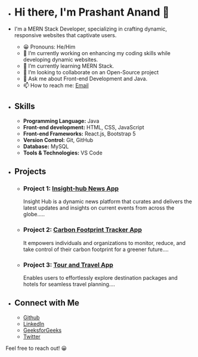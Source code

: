 - # Hi there, I'm Prashant Anand 👋

- I'm a MERN Stack Developer, specializing in crafting dynamic, responsive websites that captivate users. 

  - 😀 Pronouns: He/Him
  - 🔭 I’m currently working on enhancing my coding skills while developing dynamic websites.
  - 🌱 I’m currently learning MERN Stack.
  - 👯 I’m looking to collaborate on an Open-Source project
  - 💬 Ask me about Front-end Development and Java.
  - 📫 How to reach me: [Email](mailto:prashantanandcse2025@gmail.com)
    <!--  - ⚡ **Personal Website:** [Portfolio](link). -->

- ## Skills
  - **Programming Language:** Java 
  - **Front-end development:** HTML, CSS, JavaScript 
  - **Front-end Frameworks:** React.js, Bootstrap 5
  - **Version Control:** Git, GitHub
  - **Database:** MySQL 
  - **Tools & Technologies:** VS Code

- ## Projects
  - ### Project 1: [Insight-hub News App](https://insight-hub-green.vercel.app/ )
     Insight Hub is a dynamic news platform that curates and delivers the latest updates and insights on current events from across the globe.....
  - ### Project 2: [Carbon Footprint Tracker App](https://carbon-footprint-tracker-rho.vercel.app/)
     It empowers individuals and organizations to monitor, reduce, and take control of their carbon footprint for a greener future....
  - ### Project 3: [Tour and Travel App]( https://659b0dc3482624d15119b69b--endearing-rugelach-0c6e02.netlify.app/ )
     Enables users to effortlessly explore destination packages and hotels for seamless travel planning....

- ## Connect with Me
  - [Github](https://github.com/PrashantAnand03)
  - [LinkedIn](https://www.linkedin.com/in/prashantanand03/)
  - [GeeksforGeeks](https://auth.geeksforgeeks.org/user/prashantanand03)
  - [Twitter](https://twitter.com/PrashanAnand)

Feel free to reach out! 😀

    
